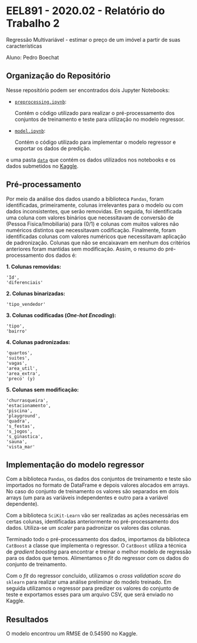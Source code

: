 # EEL891 - 2020.02 - Relatório do Trabalho 2
Regressão Multivariável - estimar o preço de um imóvel a partir de suas características

Aluno: Pedro Boechat



## Organização do Repositório

Nesse repositório podem ser encontrados dois Jupyter Notebooks:

- [`preprocessing.ipynb`](https://github.com/pedroboechat/EEL891_Trabalho2/blob/main/preprocessing.ipynb):

  Contém o código utilizado para realizar o pré-processamento dos conjuntos de treinamento e teste para utilização no modelo regressor.

- [`model.ipynb`](https://github.com/pedroboechat/EEL891_Trabalho2/blob/main/model.ipynb):

  Contém o código utilizado para implementar o modelo regressor e exportar os dados de predição.

e uma pasta [`data`](https://github.com/pedroboechat/EEL891_Trabalho2/tree/main/data) que contém os dados utilizados nos notebooks e os dados submetidos no [Kaggle](https://www.kaggle.com/c/eel891-202002-trabalho-2/).



## Pré-processamento

Por meio da análise dos dados usando a biblioteca `Pandas`, foram identificadas, primeiramente, colunas irrelevantes para o modelo ou com dados inconsistentes, que serão removidas. Em seguida, foi identificada uma coluna com valores binários que necessitavam de conversão de (Pessoa Fisica/Imobiliaria) para (0/1) e colunas com muitos valores não numéricos distintos que necessitavam codificação. Finalmente, foram identificadas colunas com valores numéricos que necessitavam aplicação de padronização. Colunas que não se encaixavam em nenhum dos critérios anteriores foram mantidas sem modificação. Assim, o resumo do pré-processamento dos dados é:

**1. Colunas removidas:**

```
'Id',
'diferenciais'
```

**2. Colunas binarizadas:**

```
'tipo_vendedor'
```

**3. Colunas codificadas (*One-hot Encoding*):**

```
'tipo',
'bairro'
```

**4. Colunas padronizadas:**

```
'quartos',
'suites',
'vagas',
'area_util',
'area_extra',
'preco' (y)
```

**5. Colunas sem modificação:**

```
'churrasqueira',
'estacionamento',
'piscina',
'playground',
'quadra',
's_festas',
's_jogos',
's_ginastica',
'sauna',
'vista_mar'
```



## Implementação do modelo regressor

Com a biblioteca `Pandas`, os dados dos conjuntos de treinamento e teste são importados no formato de DataFrame e depois valores alocados em arrays. No caso do conjunto de treinamento os valores são separados em dois arrays (um para as variáveis independentes e outro para a variável dependente).

Com a biblioteca `SciKit-Learn` vão ser realizadas as ações necessárias em certas colunas, identificadas anteriormente no pré-processamento dos dados. Utiliza-se um *scaler* para padronizar os valores das colunas.

Terminado todo o pré-processamento dos dados, importamos da biblioteca `CatBoost` a classe que implementa o regressor. O `CatBoost` utiliza a técnica de *gradient boosting* para encontrar e treinar o melhor modelo de regressão para os dados que temos. Alimentamos o *fit* do regressor com os dados do conjunto de treinamento.

Com o *fit* do regressor concluído, utilizamos o *cross validation score* do `sklearn` para realizar uma análise preliminar do modelo treinado. Em seguida utilizamos o regressor para predizer os valores do conjunto de teste e exportamos esses para um arquivo CSV, que será enviado no Kaggle.



## Resultados

O modelo encontrou um RMSE de 0.54590 no Kaggle.

